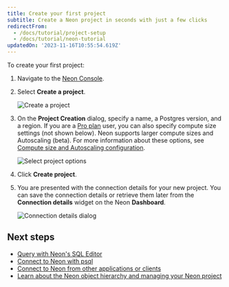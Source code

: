 ```yaml
---
title: Create your first project
subtitle: Create a Neon project in seconds with just a few clicks
redirectFrom:
  - /docs/tutorial/project-setup
  - /docs/tutorial/neon-tutorial
updatedOn: '2023-11-16T10:55:54.619Z'
---
```


To create your first project:

1. Navigate to the [Neon Console](https://console.neon.tech).
2. Select **Create a project**.

   ![Create a project](/docs/get-started-with-neon/create_project.png)

3. On the **Project Creation** dialog, specify a name, a Postgres version, and a region. If you are a [Pro plan](/docs/introduction/pro-plan) user, you can also specify compute size settings (not shown below). Neon supports larger compute sizes and Autoscaling (beta). For more information about these options, see [Compute size and Autoscaling configuration](/docs/manage/endpoints#compute-size-and-autoscaling-configuration).

   ![Select project options](/docs/get-started-with-neon/select_project_options.png)

4. Click **Create project**.

5. You are presented with the connection details for your new project. You can save the connection details or retrieve them later from the **Connection details** widget on the Neon **Dashboard**.

   ![Connection details dialog](/docs/get-started-with-neon/connection_details_modal.png)

## Next steps

- [Query with Neon's SQL Editor](/docs/get-started-with-neon/query-with-neon-sql-editor)
- [Connect to Neon with psql](/docs/get-started-with-neon/query-with-psql-editor)
- [Connect to Neon from other applications or clients](/docs/connect/connect-from-any-app)
- [Learn about the Neon object hierarchy and managing your Neon project](/docs/manage/overview)

<NeedHelp/>

